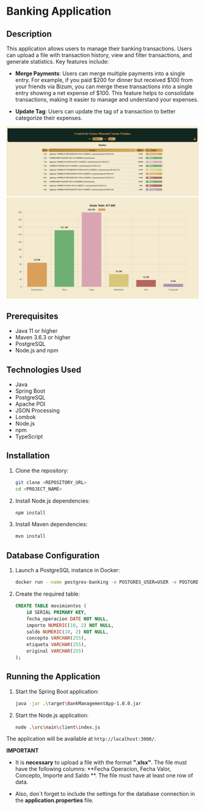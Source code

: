 # Banking Application

## Description

This application allows users to manage their banking transactions. Users can upload a file with transaction history, view and filter transactions, and generate statistics. Key features include:

- **Merge Payments**: Users can merge multiple payments into a single entry. For example, if you paid $200 for dinner but received $100 from your friends via Bizum, you can merge these transactions into a single entry showing a net expense of $100. This feature helps to consolidate transactions, making it easier to manage and understand your expenses.

- **Update Tag**: Users can update the tag of a transaction to better categorize their expenses.


![image](readmephotos/movimientos.png)
![image](readmephotos/grafico.png)

## Prerequisites

- Java 11 or higher
- Maven 3.6.3 or higher
- PostgreSQL
- Node.js and npm

## Technologies Used

- Java
- Spring Boot
- PostgreSQL
- Apache POI
- JSON Processing
- Lombok
- Node.js
- npm
- TypeScript

## Installation

1. Clone the repository:
    ```sh
    git clone <REPOSITORY_URL>
    cd <PROJECT_NAME>
    ```

2. Install Node.js dependencies:
    ```sh
    npm install
    ```

3. Install Maven dependencies:
    ```sh
    mvn install
    ```

## Database Configuration

1. Launch a PostgreSQL instance in Docker:
    ```sh
    docker run --name postgres-banking -e POSTGRES_USER=USER -e POSTGRES_PASSWORD=PASS -e POSTGRES_DB=bankingDB -p 8088:5432 -d postgres
    ```

2. Create the required table:
    ```sql
    CREATE TABLE movimientos (
        id SERIAL PRIMARY KEY,
        fecha_operacion DATE NOT NULL,
        importe NUMERIC(10, 2) NOT NULL,
        saldo NUMERIC(10, 2) NOT NULL,
        concepto VARCHAR(255),
        etiqueta VARCHAR(255),
        original VARCHAR(255)
    );
    ```

## Running the Application

1. Start the Spring Boot application:
    ```sh
   java -jar .\target\BankManagementApp-1.0.0.jar
    ```

2. Start the Node.js application:
    ```sh
    node .\src\main\client\index.js
    ```

The application will be available at `http://localhost:3000/`.

**IMPORTANT**

- It is **necessary** to upload a file with the format **".xlsx"**. The file must have the following columns: **Fecha Operacion, Fecha Valor, Concepto, Importe and Saldo **. The file must have at least one row of data.

- Also, don´t forget to include the settings for the database connection in the **application.properties** file.